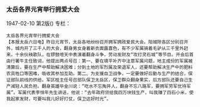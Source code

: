 ### 太岳各界元宵举行拥爱大会

1947-02-10
第2版()
专栏：

    太岳各界元宵举行拥爱大会
    【本报太岳六日电】昨日元宵节，太岳各地纷纷召开拥军拥政爱民大会。阳城除各区分别召开外，城内开了三千人的大会，翻身男女身着新衣面露喜色，有不少军属骑着毛驴从三千里外赶来。十余伙秧歌队，在锣鼓喧天中表演着翻身斗争，劳动发财及“攻打灵石城”等节目。开会后首由行署牛主任致词，他提出两点号召：第一、要在填平补齐中注意军属问题，地主成份的军属被清算后，要在生产中帮助解决困难；分到土地的军烈属及荣退军人，还要帮助解决生产中的肥料农具牲口等困难，吸收其参加互助。第二、为支援自卫战争，一定要做好后勤与生产的结合，保证部队前线的供给。军区桂主任号召部队保卫太岳区，保卫群众翻身果实，后方部队还要自己生产减轻人民负担。翻身英雄毕金川说：“吃水不忘掏井人，翻身不忘八路军，要拥军劳军优待军属”。军属代表李恒年先生讲话，他说：“去年政府贷给我四万块钱生产，叫我赚了四石小米，使我起家发财，可要叫我儿好好打仗，保卫这好时光”。

